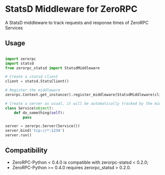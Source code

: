 StatsD Middleware for ZeroRPC
=============================

A StatsD middleware to track requests and response times of ZeroRPC Services

Usage
-----
```python

import zerorpc
import statsd
from zerorpc_statsd import StatsdMiddleware

# Create a statsd client
client = statsd.StatsClient()

# Register the middleware
zerorpc.Context.get_instance().register_middleware(StatsdMiddleware(client))

# Create a server as usual, it will be automatically tracked by the middleware
class Service(object):
    def do_something(self):
        pass

server = zerorpc.Server(Service())
server.bind('tcp://*:1234')
server.run()

```

Compatibility
-------------

- ZeroRPC-Python < 0.4.0 is compatible with zerorpc-statsd < 0.2.0;
- ZeroRPC-Python >= 0.4.0 requires zerorpc_statsd > 0.2.0.
